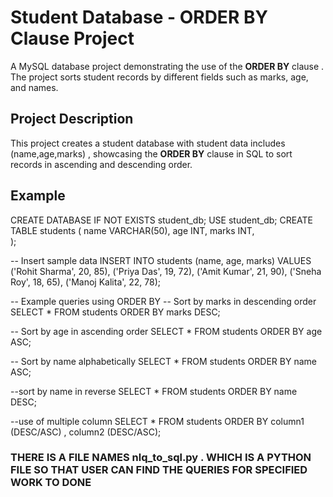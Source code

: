 # Student Database - ORDER BY Clause Project

A MySQL database project demonstrating the use of the **ORDER BY** clause . The project sorts student records by different fields such as marks, age, and names.

## Project Description

This project creates a student database with student data includes (name,age,marks) , showcasing the **ORDER BY** clause in SQL to sort records in ascending and descending order.

## Example
CREATE DATABASE IF NOT EXISTS student_db;
USE student_db;
CREATE TABLE students (
    name VARCHAR(50),
    age INT,
    marks INT,   
);

-- Insert sample data
INSERT INTO students (name, age, marks) VALUES
('Rohit Sharma', 20, 85),
('Priya Das', 19, 72),
('Amit Kumar', 21, 90),
('Sneha Roy', 18, 65),
('Manoj Kalita', 22, 78);

-- Example queries using ORDER BY
-- Sort by marks in descending order
SELECT * FROM students ORDER BY marks DESC;

-- Sort by age in ascending order
SELECT * FROM students ORDER BY age ASC;

-- Sort by name alphabetically
SELECT * FROM students ORDER BY name ASC;

--sort by name in reverse
SELECT * FROM students ORDER BY name DESC;

--use of multiple column 
SELECT * FROM students ORDER BY column1 (DESC/ASC) , column2 (DESC/ASC);


### THERE IS A FILE NAMES nlq_to_sql.py . WHICH IS A PYTHON FILE SO THAT USER CAN FIND THE QUERIES FOR SPECIFIED WORK TO DONE
